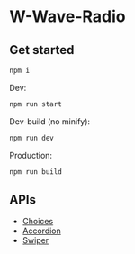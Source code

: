 # W-Wave-Radio

## Get started

```javaScript
npm i
```

Dev:

```javaScript
npm run start
```

Dev-build (no minify):

```javaScript
npm run dev
```

Production:

```javaScript
npm run build
```

## APIs

- [Choices](https://github.com/Choices-js/Choices)
- [Accordion](https://github.com/michu2k/Accordion)
- [Swiper](https://swiperjs.com/)
